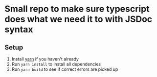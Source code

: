 # Small repo to make sure typescript does what we need it to with JSDoc syntax

## Setup
1. Install [yarn](https://yarnpkg.com/getting-started/install) if you haven't already
2. Run `yarn install` to install all dependencies
3. Run `yarn build` to see if correct errors are picked up